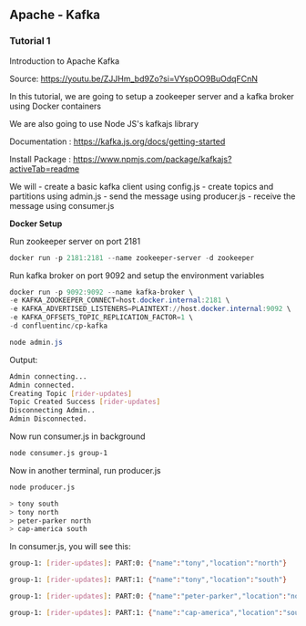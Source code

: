 ## Apache - Kafka

### Tutorial 1

Introduction to Apache Kafka

Source: https://youtu.be/ZJJHm_bd9Zo?si=VYspOO9BuOdqFCnN

In this tutorial, we are going to setup a zookeeper server and a kafka broker using Docker containers

We are also going to use Node JS's kafkajs library

Documentation : https://kafka.js.org/docs/getting-started

Install Package : https://www.npmjs.com/package/kafkajs?activeTab=readme

We will 
	- create a basic kafka client using config.js
	- create topics and partitions using admin.js
	- send the message using producer.js
	- receive the message using consumer.js



__Docker Setup__

Run zookeeper server on port 2181

```powershell
docker run -p 2181:2181 --name zookeeper-server -d zookeeper
```

Run kafka broker on port 9092 and setup the environment variables

```powershell
docker run -p 9092:9092 --name kafka-broker \
-e KAFKA_ZOOKEEPER_CONNECT=host.docker.internal:2181 \
-e KAFKA_ADVERTISED_LISTENERS=PLAINTEXT://host.docker.internal:9092 \
-e KAFKA_OFFSETS_TOPIC_REPLICATION_FACTOR=1 \
-d confluentinc/cp-kafka
```


```powershell
node admin.js
```

Output: 
```bash
Admin connecting...
Admin connected.
Creating Topic [rider-updates]
Topic Created Success [rider-updates]
Disconnecting Admin..
Admin Disconnected.
```

Now run consumer.js in background
```bash
node consumer.js group-1
```

Now in another terminal, run producer.js
```bash
node producer.js
```
```bash
> tony south
> tony north
> peter-parker north
> cap-america south
```
In consumer.js, you will see this:

```bash
group-1: [rider-updates]: PART:0: {"name":"tony","location":"north"}

group-1: [rider-updates]: PART:1: {"name":"tony","location":"south"}

group-1: [rider-updates]: PART:0: {"name":"peter-parker","location":"north"}

group-1: [rider-updates]: PART:1: {"name":"cap-america","location":"south"}
```